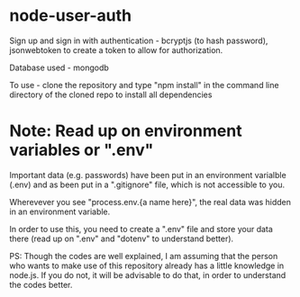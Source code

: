 # node-user-auth
Sign up and sign in with authentication - bcryptjs (to hash password), jsonwebtoken to create a token to allow for authorization.

Database used - mongodb

To use - clone the repository and type "npm install" in the command line directory of the cloned repo to install all dependencies

# Note: Read up on environment variables or ".env"

Important data (e.g. passwords) have been put in an environment varialble (.env) and as been put in a ".gitignore" file, which is not accessible to you.

Wherevever you see "process.env.{a name here}", the real data was hidden in an environment variable.

In order to use this, you need to create a ".env" file and store your data there (read up on ".env" and "dotenv" to understand better).

PS: Though the codes are well explained, I am assuming that the person who wants to make use of this repository already has a little knowledge in node.js. If you do not, it will be advisable to do that, in order to understand the codes better. 
